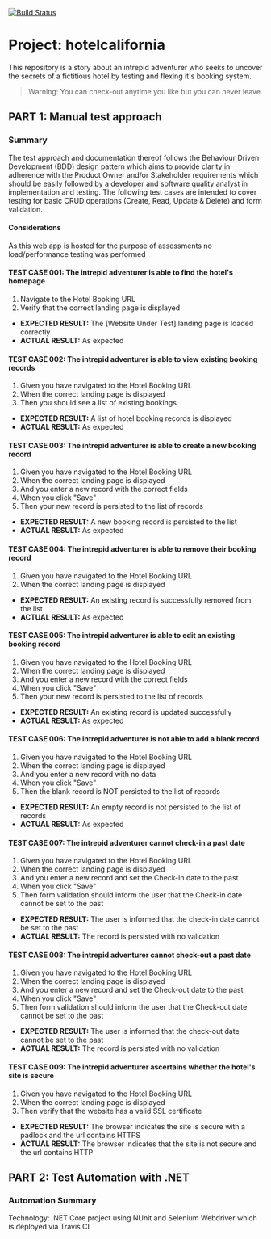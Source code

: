 [![Build Status](https://travis-ci.com/jcopperman/hotelcalifornia.svg?branch=master)](https://travis-ci.com/jcopperman/hotelcalifornia)

# Project: hotelcalifornia
This repository is a story about an intrepid adventurer who seeks to uncover the secrets of a fictitious hotel by testing and flexing it's booking system.

> Warning: You can check-out anytime you like but you can never leave.

## PART 1: Manual test approach

### Summary
The test approach and documentation thereof follows the Behaviour Driven Development (BDD) design pattern which aims to provide clarity in adherence with the Product Owner and/or Stakeholder requirements which should be easily followed by a developer and software quality analyst in implementation and testing. The following test cases are intended to cover testing for basic CRUD operations (Create, Read, Update & Delete) and form validation.

#### Considerations
As this web app is hosted for the purpose of assessments no load/performance testing was performed

#### TEST CASE 001: The intrepid adventurer is able to find the hotel's homepage
1. Navigate to the Hotel Booking URL
2. Verify that the correct landing page is displayed

- **EXPECTED RESULT:** The [Website Under Test] landing page is loaded correctly
- **ACTUAL RESULT:** As expected

#### TEST CASE 002: The intrepid adventurer is able to view existing booking records
1. Given you have navigated to the Hotel Booking URL
2. When the correct landing page is displayed
3. Then you should see a list of existing bookings

- **EXPECTED RESULT:** A list of hotel booking records is displayed
- **ACTUAL RESULT:** As expected

#### TEST CASE 003: The intrepid adventurer is able to create a new booking record
1. Given you have navigated to the Hotel Booking URL
2. When the correct landing page is displayed
3. And you enter a new record with the correct fields
4. When you click "Save"
5. Then your new record is persisted to the list of records

- **EXPECTED RESULT:** A new booking record is persisted to the list
- **ACTUAL RESULT:** As expected

#### TEST CASE 004: The intrepid adventurer is able to remove their booking record
1. Given you have navigated to the Hotel Booking URL
2. When the correct landing page is displayed

- **EXPECTED RESULT:** An existing record is successfully removed from the list
- **ACTUAL RESULT:** As expected

#### TEST CASE 005: The intrepid adventurer is able to edit an existing booking record
1. Given you have navigated to the Hotel Booking URL
2. When the correct landing page is displayed
3. And you enter a new record with the correct fields
4. When you click "Save"
5. Then your new record is persisted to the list of records

- **EXPECTED RESULT:** An existing record is updated successfully
- **ACTUAL RESULT:** As expected

#### TEST CASE 006: The intrepid adventurer is not able to add a blank record
1. Given you have navigated to the Hotel Booking URL
2. When the correct landing page is displayed
3. And you enter a new record with no data
4. When you click "Save"
5. Then the blank record is NOT persisted to the list of records

- **EXPECTED RESULT:** An empty record is not persisted to the list of records
- **ACTUAL RESULT:** As expected

#### TEST CASE 007: The intrepid adventurer cannot check-in a past date
1. Given you have navigated to the Hotel Booking URL
2. When the correct landing page is displayed
3. And you enter a new record and set the Check-in date to the past
4. When you click "Save"
5. Then form validation should inform the user that the Check-in date cannot be set to the past

- **EXPECTED RESULT:** The user is informed that the check-in date cannot be set to the past
- **ACTUAL RESULT:** The record is persisted with no validation

#### TEST CASE 008: The intrepid adventurer cannot check-out a past date
1. Given you have navigated to the Hotel Booking URL
2. When the correct landing page is displayed
3. And you enter a new record and set the Check-out date to the past
4. When you click "Save"
5. Then form validation should inform the user that the Check-out date cannot be set to the past

- **EXPECTED RESULT:** The user is informed that the check-out date cannot be set to the past
- **ACTUAL RESULT:** The record is persisted with no validation

#### TEST CASE 009: The intrepid adventurer ascertains whether the hotel's site is secure
1. Given you have navigated to the Hotel Booking URL
2. When the correct landing page is displayed
3. Then verify that the website has a valid SSL certificate

- **EXPECTED RESULT:** The browser indicates the site is secure with a padlock and the url contains HTTPS
- **ACTUAL RESULT:** The browser indicates that the site is not secure and the url contains HTTP


## PART 2: Test Automation with .NET

### Automation Summary
Technology: .NET Core project using NUnit and Selenium Webdriver which is deployed via Travis CI



